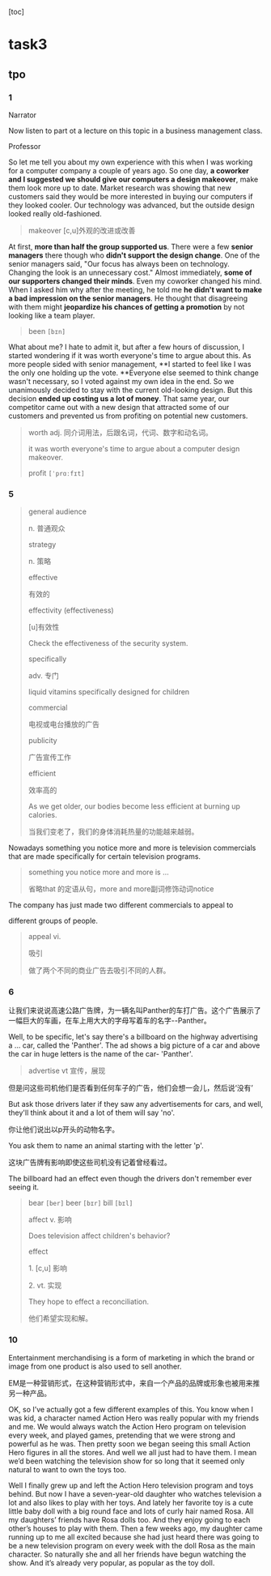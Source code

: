 [toc]

# task3

## tpo

### 1

Narrator

Now listen to part ot a lecture on this topic in a business management class.

Professor

So let me tell you about my own experience with this when I was working for a computer company a couple of years ago. So one day, **a coworker and I suggested we should give our computers a design makeover**, make them look more up to date. Market research was showing that new customers said they would be more interested in buying our computers if they looked cooler. Our technology was advanced, but the outside design looked really old-fashioned.

> makeover [c,u]外观的改进或改善

At first, **more than half the group supported us**. There were a few **senior managers** there though who **didn't support the design change**. One of the senior managers said, "Our focus has always been on technology. Changing the look is an unnecessary cost." Almost immediately, **some of our supporters changed their minds**. Even my coworker changed his mind. When I asked him why after the meeting, he told me **he didn't want to make a bad impression on the senior managers**. He thought that disagreeing with them might **jeopardize his chances of getting a promotion** by not looking like a team player.

> been `[bɪn]`

What about me? I hate to admit it, but after a few hours of discussion, I started wondering if it was worth everyone's time to argue about this. As more people sided with senior management, **I started to feel like I was the only one holding up the vote. **Everyone else seemed to think change wasn't necessary, so I voted against my own idea in the end. So we unanimously decided to stay with the current old-looking design. But this decision **ended up costing us a lot of money**. That same year, our competitor came out with a new design that attracted some of our customers and prevented us from profiting on potential new customers.

> worth adj. 同介词用法，后跟名词，代词、数字和动名词。
>
> it was worth everyone's time to argue about a computer design makeover.
>
> profit `[ˈprɑːfɪt]`

### 5

> general audience
>
> n. 普通观众
>
> strategy
>
> n. 策略
>
> effective
>
> 有效的
>
> effectivity (effectiveness)
>
> [u]有效性
>
> Check the effectiveness of the security system.
>
> specifically
>
> adv. 专门
>
> liquid vitamins specifically designed for children
>
> commercial 
>
> 电视或电台播放的广告
>
> publicity
>
> 广告宣传工作
>
> efficient
>
> 效率高的
>
> As we get older, our bodies become less efficient at burning up calories.
>
> 当我们变老了，我们的身体消耗热量的功能越来越弱。

Nowadays something you notice more and more is television commercials that are made specifically for certain television programs. 

> something you notice more and more is ...
>
> 省略that 的定语从句，more and more副词修饰动词notice

The company has just made two different commercials to appeal to

different groups of people.

> appeal vi.
>
> 吸引
>
> 做了两个不同的商业广告去吸引不同的人群。

### 6

让我们来说说高速公路广告牌，为一辆名叫Panther的车打广告。这个广告展示了一幅巨大的车画，在车上用大大的字母写着车的名字--Panther。

Well, to be specific, let's say there's a billboard on the highway advertising a ... car, called the 'Panther'. The ad shows a big picture of a car and above the car in huge letters is the name of the car- 'Panther'. 

> advertise vt 宣传，展现

但是问这些司机他们是否看到任何车子的广告，他们会想一会儿，然后说‘没有’

But ask those drivers later if they saw any advertisements for cars, and well, they'll think about it and a lot of them will say 'no'. 



你让他们说出以p开头的动物名字。

You ask them to name an animal starting with the letter 'p'. 



这块广告牌有影响即使这些司机没有记着曾经看过。

The billboard had an effect even though the drivers don't remember ever seeing it.



> bear `[ber]` beer `[bɪr]` bill `[bɪl]`
>
> affect v. 影响
>
> Does television affect children's behavior?
>
> effect
>
> 1\. [c,u] 影响
>
> 2\. vt. 实现
>
> They hope to effect a reconciliation.
>
> 他们希望实现和解。



###  10

Entertainment merchandising is a form of marketing in which the brand or image from one product is also used to sell another.

EM是一种营销形式，在这种营销形式中，来自一个产品的品牌或形象也被用来推另一种产品。

OK, so I’ve actually got a few different examples of this. You know when I was kid, a character named Action Hero was really popular with my friends and me. We would always watch the Action Hero program on television every week, and played games, pretending that we were strong and powerful as he was. Then pretty soon we began seeing this small Action Hero figures in all the stores. And well we all just had to have them. I mean we’d been watching the television show for so long that it seemed only natural to want to own the toys too.

Well I finally grew up and left the Action Hero television program and toys behind. But now I have a seven-year-old daughter who watches television a lot and also likes to play with her toys. And lately her favorite toy is a cute little baby doll with a big round face and lots of curly hair named Rosa. All my daughters’ friends have Rosa dolls too. And they enjoy going to each other’s houses to play with them. Then a few weeks ago, my daughter came running up to me all excited because she had just heard there was going to be a new television program on every week with the doll Rosa as the main character. So naturally she and all her friends have begun watching the show. And it’s already very popular, as popular as the toy doll.
